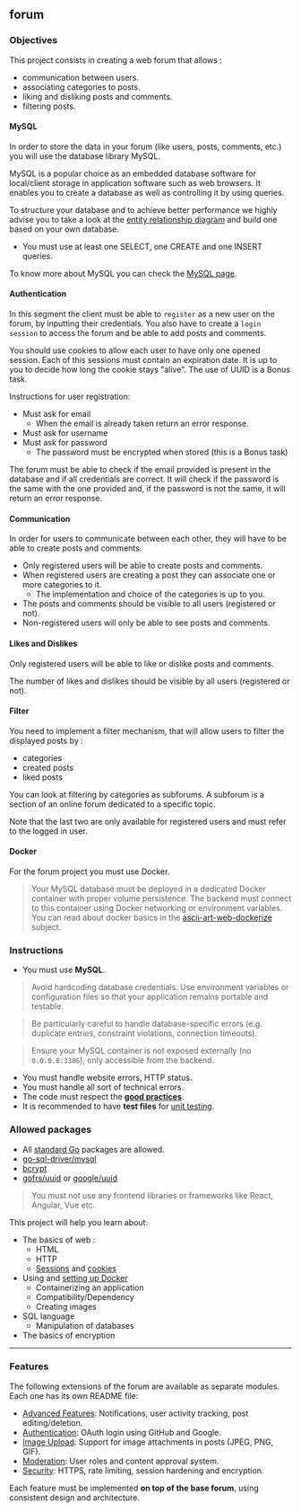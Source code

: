 ## forum

### Objectives

This project consists in creating a web forum that allows :

- communication between users.
- associating categories to posts.
- liking and disliking posts and comments.
- filtering posts.

#### MySQL

In order to store the data in your forum (like users, posts, comments, etc.) you will use the database library MySQL.

MySQL is a popular choice as an embedded database software for local/client storage in application software such as web browsers. It enables you to create a database as well as controlling it by using queries.

To structure your database and to achieve better performance we highly advise you to take a look at the [entity relationship diagram](https://www.smartdraw.com/entity-relationship-diagram/) and build one based on your own database.

- You must use at least one SELECT, one CREATE and one INSERT queries.

To know more about MySQL you can check the [MySQL page](https://dev.mysql.com/doc/).

#### Authentication

In this segment the client must be able to `register` as a new user on the forum, by inputting their credentials. You also have to create a `login session` to access the forum and be able to add posts and comments.

You should use cookies to allow each user to have only one opened session. Each of this sessions must contain an expiration date. It is up to you to decide how long the cookie stays "alive". The use of UUID is a Bonus task.

Instructions for user registration:

- Must ask for email
  - When the email is already taken return an error response.
- Must ask for username
- Must ask for password
  - The password must be encrypted when stored (this is a Bonus task)

The forum must be able to check if the email provided is present in the database and if all credentials are correct. It will check if the password is the same with the one provided and, if the password is not the same, it will return an error response.

#### Communication

In order for users to communicate between each other, they will have to be able to create posts and comments.

- Only registered users will be able to create posts and comments.
- When registered users are creating a post they can associate one or more categories to it.
  - The implementation and choice of the categories is up to you.
- The posts and comments should be visible to all users (registered or not).
- Non-registered users will only be able to see posts and comments.

#### Likes and Dislikes

Only registered users will be able to like or dislike posts and comments.

The number of likes and dislikes should be visible by all users (registered or not).

#### Filter

You need to implement a filter mechanism, that will allow users to filter the displayed posts by :

- categories
- created posts
- liked posts

You can look at filtering by categories as subforums. A subforum is a section of an online forum dedicated to a specific topic.

Note that the last two are only available for registered users and must refer to the logged in user.

#### Docker

For the forum project you must use Docker.
> Your MySQL database must be deployed in a dedicated Docker container with proper volume persistence. The backend must connect to this container using Docker networking or environment variables.
 You can read about docker basics in the [ascii-art-web-dockerize](https://github.com/SofyaOspan/-ascii-art-web-dockerize/blob/main/README.md) subject.

### Instructions

- You must use **MySQL**.
> Avoid hardcoding database credentials. Use environment variables or configuration files so that your application remains portable and testable.

> Be particularly careful to handle database-specific errors (e.g. duplicate entries, constraint violations, connection timeouts).

> Ensure your MySQL container is not exposed externally (no `0.0.0.0:3306`), only accessible from the backend.

- You must handle website errors, HTTP status.
- You must handle all sort of technical errors.
- The code must respect the [**good practices**](https://ytrack.learn.ynov.com/git/root/public/src/branch/master/subjects/good-practices/README.md).
- It is recommended to have **test files** for [unit testing](https://go.dev/doc/tutorial/add-a-test).

### Allowed packages

- All [standard Go](https://golang.org/pkg/) packages are allowed.
- [go-sql-driver/mysql](https://github.com/go-sql-driver/mysql)
- [bcrypt](https://pkg.go.dev/golang.org/x/crypto/bcrypt)
- [gofrs/uuid](https://github.com/gofrs/uuid) or [google/uuid](https://github.com/google/uuid)

> You must not use any frontend libraries or frameworks like React, Angular, Vue etc.

This project will help you learn about:

- The basics of web :
  - HTML
  - HTTP
  - [Sessions](https://cheatsheetseries.owasp.org/cheatsheets/Session_Management_Cheat_Sheet.html#session-management-waf-protections) and [cookies](https://developer.mozilla.org/en-US/docs/Web/HTTP/Cookies)
- Using and [setting up Docker](https://docs.docker.com/get-started/)
  - Containerizing an application
  - Compatibility/Dependency
  - Creating images
- SQL language
  - Manipulation of databases
- The basics of encryption
---

### Features

The following extensions of the forum are available as separate modules. Each one has its own README file:

- [Advanced Features](advanced-features/README.md): Notifications, user activity tracking, post editing/deletion.
- [Authentication](authentication/README.md): OAuth login using GitHub and Google.
- [Image Upload](image-upload/README.md): Support for image attachments in posts (JPEG, PNG, GIF).
- [Moderation](moderation/README.md): User roles and content approval system.
- [Security](security/README.md): HTTPS, rate limiting, session hardening and encryption.

Each feature must be implemented **on top of the base forum**, using consistent design and architecture.
